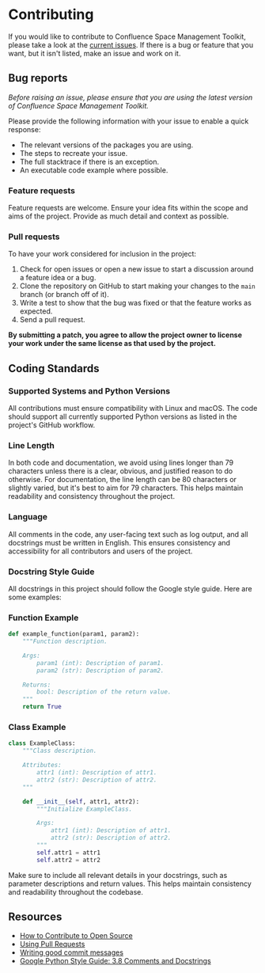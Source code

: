 # Contributing

If you would like to contribute to Confluence Space Management Toolkit, please 
take a look at the 
[current issues](https://github.com/airslateinc/confluence-maintenance-tools/issues). 
If there is a bug or feature that you want, but it isn't listed, make an issue 
and work on it.

## Bug reports

*Before raising an issue, please ensure that you are using the latest version 
of Confluence Space Management Toolkit.*

Please provide the following information with your issue to enable a quick
response:

* The relevant versions of the packages you are using.
* The steps to recreate your issue.
* The full stacktrace if there is an exception.
* An executable code example where possible.

### Feature requests

Feature requests are welcome. Ensure your idea fits within the scope and aims of
the project. Provide as much detail and context as possible.

### Pull requests

To have your work considered for inclusion in the project:

1. Check for open issues or open a new issue to start a discussion around a
   feature idea or a bug.
2. Clone the repository on GitHub to start making your changes to the `main`
   branch (or branch off of it).
3. Write a test to show that the bug was fixed or that the feature works as
   expected.
4. Send a pull request.

**By submitting a patch, you agree to allow the project owner to license your 
work under the same license as that used by the project.**

## Coding Standards

### Supported Systems and Python Versions

All contributions must ensure compatibility with Linux and macOS. The code should
support all currently supported Python versions as listed in the project's GitHub
workflow.

### Line Length

In both code and documentation, we avoid using lines longer than 79 characters
unless there is a clear, obvious, and justified reason to do otherwise. For
documentation, the line length can be 80 characters or slightly varied, but
it's best to aim for 79 characters. This helps maintain readability and
consistency throughout the project.

### Language

All comments in the code, any user-facing text such as log output, and all
docstrings must be written in English. This ensures consistency and
accessibility for all contributors and users of the project.

### Docstring Style Guide

All docstrings in this project should follow the Google style guide. Here are 
some examples:

### Function Example

```python
def example_function(param1, param2):
    """Function description.

    Args:
        param1 (int): Description of param1.
        param2 (str): Description of param2.

    Returns:
        bool: Description of the return value.
    """
    return True
```

### Class Example

```python
class ExampleClass:
    """Class description.

    Attributes:
        attr1 (int): Description of attr1.
        attr2 (str): Description of attr2.
    """

    def __init__(self, attr1, attr2):
        """Initialize ExampleClass.

        Args:
            attr1 (int): Description of attr1.
            attr2 (str): Description of attr2.
        """
        self.attr1 = attr1
        self.attr2 = attr2
```

Make sure to include all relevant details in your docstrings, such as parameter
descriptions and return values. This helps maintain consistency and readability
throughout the codebase.

## Resources

* [How to Contribute to Open Source](https://opensource.guide/how-to-contribute/)
* [Using Pull Requests](https://help.github.com/articles/about-pull-requests/)
* [Writing good commit messages](http://tbaggery.com/2008/04/19/a-note-about-git-commit-messages.html)
* [Google Python Style Guide: 3.8 Comments and Docstrings](https://google.github.io/styleguide/pyguide.html#38-comments-and-docstrings)
